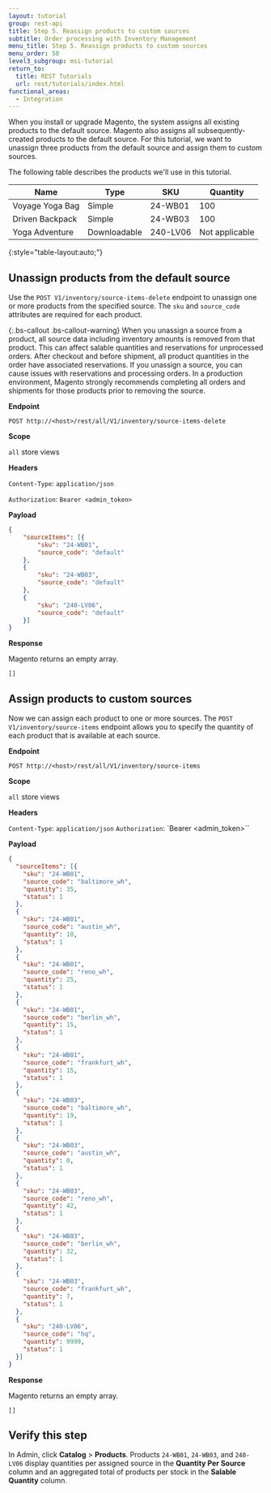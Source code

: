 ```yaml
---
layout: tutorial
group: rest-api
title: Step 5. Reassign products to custom sources
subtitle: Order processing with Inventory Management
menu_title: Step 5. Reassign products to custom sources
menu_order: 50
level3_subgroup: msi-tutorial
return_to:
  title: REST Tutorials
  url: rest/tutorials/index.html
functional_areas:
  - Integration
---
```



When you install or upgrade Magento, the system assigns all existing products to the default source. Magento also assigns all subsequently-created products to the default source. For this tutorial, we want to unassign three products from the default source and assign them to custom sources. 

The following table describes the products we'll use in this tutorial.

Name | Type | SKU | Quantity
--- | --- | --- | ---
Voyage Yoga Bag | Simple | 24-WB01 | 100
Driven Backpack | Simple | 24-WB03 | 100
Yoga Adventure | Downloadable | 240-LV06 | Not applicable
{:style="table-layout:auto;"}

## Unassign products from the default source

Use the `POST V1/inventory/source-items-delete` endpoint to unassign one or more products from the specified source. The `sku` and `source_code` attributes are required for each product.

{:.bs-callout .bs-callout-warning}
When you unassign a source from a product, all source data including inventory amounts is removed from that product. This can affect salable quantities and reservations for unprocessed orders. After checkout and before shipment, all product quantities in the order have associated reservations. If you unassign a source, you can cause issues with reservations and processing orders. In a production environment, Magento strongly recommends completing all orders and shipments for those products prior to removing the source.

**Endpoint**

`POST http://<host>/rest/all/V1/inventory/source-items-delete`

**Scope**

`all` store views

**Headers**

`Content-Type`: `application/json`

`Authorization`: `Bearer <admin_token>`

**Payload**

``` json
{
	"sourceItems": [{
		"sku": "24-WB01",
		"source_code": "default"
	},
	{
		"sku": "24-WB03",
		"source_code": "default"
	},
	{
		"sku": "240-LV06",
		"source_code": "default"
	}]
}
```

**Response**

Magento returns an empty array.

`[]`

## Assign products to custom sources

Now we can assign each product to one or more sources. The `POST V1/inventory/source-items` endpoint allows you to specify the quantity of each product that is available at each source.

**Endpoint**

`POST http://<host>/rest/all/V1/inventory/source-items`

**Scope**

`all` store views

**Headers**

`Content-Type`: `application/json`
`Authorization`: `Bearer <admin_token>``

**Payload**

``` json
{
  "sourceItems": [{
  	"sku": "24-WB01",
  	"source_code": "baltimore_wh",
  	"quantity": 35,
  	"status": 1
  },
  {
  	"sku": "24-WB01",
  	"source_code": "austin_wh",
  	"quantity": 10,
  	"status": 1
  },
  {
  	"sku": "24-WB01",
  	"source_code": "reno_wh",
  	"quantity": 25,
  	"status": 1
  },
  {
  	"sku": "24-WB01",
  	"source_code": "berlin_wh",
  	"quantity": 15,
  	"status": 1
  },
  {
  	"sku": "24-WB01",
  	"source_code": "frankfurt_wh",
  	"quantity": 15,
  	"status": 1
  },
  {
  	"sku": "24-WB03",
  	"source_code": "baltimore_wh",
  	"quantity": 19,
  	"status": 1
  },
  {
  	"sku": "24-WB03",
  	"source_code": "austin_wh",
  	"quantity": 0,
  	"status": 1
  },
  {
  	"sku": "24-WB03",
  	"source_code": "reno_wh",
  	"quantity": 42,
  	"status": 1
  },
  {
  	"sku": "24-WB03",
  	"source_code": "berlin_wh",
  	"quantity": 32,
  	"status": 1
  },
  {
  	"sku": "24-WB03",
  	"source_code": "frankfurt_wh",
  	"quantity": 7,
  	"status": 1
  },
  {
  	"sku": "240-LV06",
  	"source_code": "hq",
  	"quantity": 9999,
  	"status": 1
  }]
}
```

**Response**

Magento returns an empty array.

`[]`

## Verify this step

In Admin, click **Catalog** > **Products**.  Products `24-WB01`, `24-WB03`, and `240-LV06` display quantities per assigned source in the **Quantity Per Source** column and an aggregated total of products per stock in the **Salable Quantity** column.
